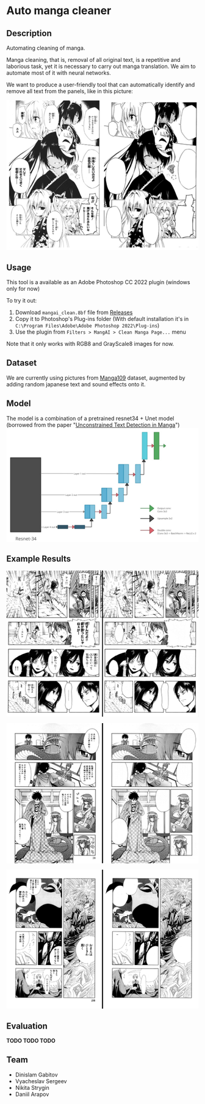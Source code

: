 # Auto manga cleaner

## Description
Automating cleaning of manga. 

Manga cleaning, that is, removal of all original text, is a repetitive and laborious task, yet it is necessary to carry out manga translation. We aim to automate most of it with neural networks.

We want to produce a user-friendly tool that can automatically identify and remove all text from the panels, like in this picture:

![Example of cleaning](images/example.jpeg "Manga cleaning")

## Usage

This tool is a available as an Adobe Photoshop CC 2022 plugin (windows only for now)

To try it out:

1. Download `mangai_clean.8bf` file from [Releases](https://github.com/Dinislam36/Auto_manga_cleaner/releases)
2. Copy it to Photoshop's Plug-ins folder (With default installation it's in `C:\Program Files\Adobe\Adobe Photoshop 2022\Plug-ins`)
3. Use the plugin from `Filters > MangAI > Clean Manga Page...` menu

Note that it only works with RGB8 and GrayScale8 images for now.

## Dataset
We are currently using pictures from [Manga109](http://www.manga109.org/en/) dataset, augmented by adding random japanese text and sound effects onto it.

## Model

The model is a combination of a pretrained resnet34 + Unet model (borrowed from the paper "[Unconstrained Text Detection in Manga](https://arxiv.org/abs/2009.04042)")
![Model architecture](images/architecture.jpeg "Model architecture")

## Example Results

![Shingeki no Kyojin](images/results/aot.png "Shingeki no Kyojin")

![Monster Musume no Iru Nichijou](images/results/monmusu.png "Monster Musume no Iru Nichijou")

![Houseki no Kuni](images/results/hnk.png "Houseki no Kuni")

## Evaluation

**TODO TODO TODO**

## Team
* Dinislam Gabitov
* Vyacheslav Sergeev
* Nikita Strygin
* Daniil Arapov
